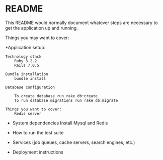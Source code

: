 # README

This README would normally document whatever steps are necessary to get the
application up and running.

Things you may want to cover:

*Application setup:

	Technology stack
		Ruby 3.2.2
		Rails 7.0.5

	Bundle installation
		bundle install

	Database configuration

		To create database run rake db:create
		To run database migrations run rake db:migrate

	Things you want to cover:
		Redis server


* System dependencies
    Install Mysql and Redis

* How to run the test suite

* Services (job queues, cache servers, search engines, etc.)

* Deployment instructions
